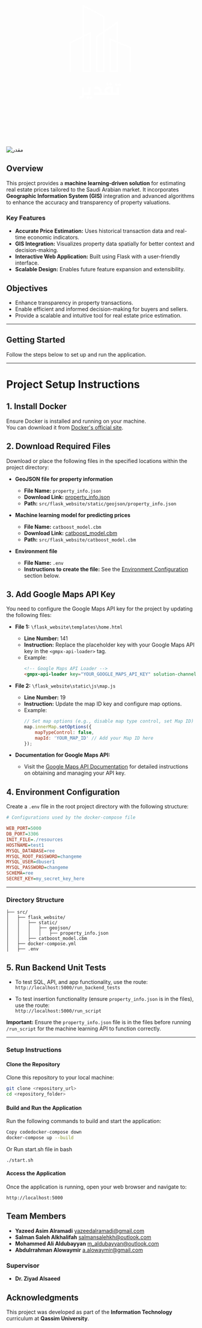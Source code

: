 <svg xmlns="http://www.w3.org/2000/svg" xmlns:xlink="http://www.w3.org/1999/xlink" width="500" zoomAndPan="magnify" viewBox="0 0 375 374.999991" height="500" preserveAspectRatio="xMidYMid meet" version="1.0"><defs><g/><clipPath id="984da0140f"><path d="M 126 92.050781 L 248.949219 92.050781 L 248.949219 226.300781 L 126 226.300781 Z M 126 92.050781 " clip-rule="nonzero"/></clipPath></defs><g clip-path="url(#984da0140f)"><path fill="#ffffff" d="M 127.492188 226.539062 L 128.96875 226.539062 L 128.96875 168.777344 L 152.625 157.546875 L 152.625 226.539062 L 169.132812 226.539062 L 169.132812 146.4375 L 155.585938 152.871094 L 155.585938 96.894531 L 192.792969 116.4375 L 192.792969 145.683594 L 179.242188 154.949219 L 179.242188 226.539062 L 195.746094 226.539062 L 195.746094 147.242188 L 219.402344 131.074219 L 219.402344 164.269531 L 205.855469 158.710938 L 205.855469 226.539062 L 222.363281 226.539062 L 222.363281 168.671875 L 246.019531 178.371094 L 246.019531 226.539062 L 248.976562 226.539062 L 248.976562 176.398438 L 222.363281 165.480469 L 222.363281 125.480469 L 195.746094 143.664062 L 195.746094 114.65625 L 152.625 92.011719 L 152.625 154.277344 L 126.011719 166.914062 L 126.011719 226.539062 Z M 219.402344 167.457031 L 219.402344 223.578125 L 208.8125 223.578125 L 208.8125 163.113281 Z M 192.792969 149.265625 L 192.792969 223.578125 L 182.199219 223.578125 L 182.199219 156.503906 Z M 155.585938 156.140625 L 166.175781 151.113281 L 166.175781 223.578125 L 155.585938 223.578125 L 155.585938 156.140625 " fill-opacity="1" fill-rule="evenodd"/></g><g fill="#ffffff" fill-opacity="1"><g transform="translate(145.83614, 272.39254)"><g><path d="M 12.890625 -4.59375 L 12.890625 0 L 9.671875 0 C 9.671875 2.21875 9.171875 3.894531 8.171875 5.03125 C 7.179688 6.175781 5.765625 6.75 3.921875 6.75 C 2.691406 6.75 1.382812 6.519531 0 6.0625 L 0.90625 2.015625 C 1.851562 2.242188 2.597656 2.359375 3.140625 2.359375 C 3.785156 2.359375 4.25 2.179688 4.53125 1.828125 C 4.820312 1.484375 4.96875 0.875 4.96875 0 L 4.96875 -14.921875 L 9.671875 -14.921875 L 9.671875 -4.59375 Z M 12.890625 -4.59375 "/></g></g></g><g fill="#ffffff" fill-opacity="1"><g transform="translate(159.660931, 272.39254)"><g><path d="M 3.890625 -14.921875 L 8.578125 -14.921875 L 8.578125 0 L 0 0 C -0.707031 0 -1.296875 -0.226562 -1.765625 -0.6875 C -2.242188 -1.144531 -2.484375 -1.703125 -2.484375 -2.359375 C -2.484375 -3.023438 -2.253906 -3.5625 -1.796875 -3.96875 C -1.347656 -4.382812 -0.75 -4.59375 0 -4.59375 L 3.890625 -4.59375 Z M 3.0625 8.015625 C 2.34375 8.015625 1.722656 7.753906 1.203125 7.234375 C 0.679688 6.710938 0.421875 6.09375 0.421875 5.375 C 0.421875 4.644531 0.679688 4.019531 1.203125 3.5 C 1.722656 2.988281 2.34375 2.734375 3.0625 2.734375 C 3.789062 2.734375 4.414062 2.988281 4.9375 3.5 C 5.457031 4.019531 5.71875 4.644531 5.71875 5.375 C 5.71875 6.09375 5.457031 6.710938 4.9375 7.234375 C 4.414062 7.753906 3.789062 8.015625 3.0625 8.015625 Z M 9.25 8.015625 C 8.53125 8.015625 7.910156 7.753906 7.390625 7.234375 C 6.867188 6.710938 6.609375 6.09375 6.609375 5.375 C 6.609375 4.644531 6.867188 4.019531 7.390625 3.5 C 7.910156 2.988281 8.53125 2.734375 9.25 2.734375 C 9.976562 2.734375 10.601562 2.988281 11.125 3.5 C 11.644531 4.019531 11.90625 4.644531 11.90625 5.375 C 11.90625 6.09375 11.644531 6.710938 11.125 7.234375 C 10.601562 7.753906 9.976562 8.015625 9.25 8.015625 Z M 9.25 8.015625 "/></g></g></g><g fill="#ffffff" fill-opacity="1"><g transform="translate(173.112931, 272.39254)"><g><path d="M 20.515625 -4.59375 L 20.515625 0 L 1.640625 0 L 1.640625 -4.59375 L 12.6875 -4.59375 L 12.6875 -6.375 C 12.6875 -7.882812 12.445312 -9.066406 11.96875 -9.921875 C 11.488281 -10.785156 10.738281 -11.410156 9.71875 -11.796875 C 8.707031 -12.179688 7.351562 -12.375 5.65625 -12.375 L 3.390625 -12.375 L 3.390625 -17.0625 L 5.71875 -17.0625 C 9.34375 -17.0625 12.191406 -16.148438 14.265625 -14.328125 C 16.335938 -12.503906 17.375 -9.851562 17.375 -6.375 L 17.375 -4.59375 Z M 20.515625 -4.59375 "/></g></g></g><g fill="#ffffff" fill-opacity="1"><g transform="translate(194.549002, 272.39254)"><g><path d="M 21.171875 -4.59375 L 21.171875 0 L 0 0 C -0.726562 0 -1.320312 -0.210938 -1.78125 -0.640625 C -2.25 -1.066406 -2.484375 -1.609375 -2.484375 -2.265625 C -2.484375 -2.972656 -2.253906 -3.535156 -1.796875 -3.953125 C -1.347656 -4.378906 -0.75 -4.59375 0 -4.59375 L 2.328125 -4.59375 C 1.722656 -5.738281 1.421875 -7.015625 1.421875 -8.421875 C 1.421875 -9.953125 1.789062 -11.367188 2.53125 -12.671875 C 3.269531 -13.984375 4.4375 -15.039062 6.03125 -15.84375 C 7.625 -16.65625 9.664062 -17.0625 12.15625 -17.0625 L 18.515625 -17.0625 L 18.515625 -4.59375 Z M 13.796875 -12.375 L 12.09375 -12.375 C 9.9375 -12.375 8.390625 -12 7.453125 -11.25 C 6.523438 -10.5 6.0625 -9.566406 6.0625 -8.453125 C 6.0625 -7.335938 6.523438 -6.414062 7.453125 -5.6875 C 8.390625 -4.957031 9.957031 -4.59375 12.15625 -4.59375 L 13.796875 -4.59375 Z M 7.234375 -19.203125 C 6.515625 -19.203125 5.894531 -19.460938 5.375 -19.984375 C 4.851562 -20.503906 4.59375 -21.125 4.59375 -21.84375 C 4.59375 -22.570312 4.851562 -23.191406 5.375 -23.703125 C 5.894531 -24.222656 6.515625 -24.484375 7.234375 -24.484375 C 7.960938 -24.484375 8.585938 -24.222656 9.109375 -23.703125 C 9.628906 -23.191406 9.890625 -22.570312 9.890625 -21.84375 C 9.890625 -21.125 9.628906 -20.503906 9.109375 -19.984375 C 8.585938 -19.460938 7.960938 -19.203125 7.234375 -19.203125 Z M 13.421875 -19.203125 C 12.703125 -19.203125 12.082031 -19.460938 11.5625 -19.984375 C 11.039062 -20.503906 10.78125 -21.125 10.78125 -21.84375 C 10.78125 -22.570312 11.039062 -23.191406 11.5625 -23.703125 C 12.082031 -24.222656 12.703125 -24.484375 13.421875 -24.484375 C 14.148438 -24.484375 14.773438 -24.222656 15.296875 -23.703125 C 15.816406 -23.191406 16.078125 -22.570312 16.078125 -21.84375 C 16.078125 -21.125 15.816406 -20.503906 15.296875 -19.984375 C 14.773438 -19.460938 14.148438 -19.203125 13.421875 -19.203125 Z M 13.421875 -19.203125 "/></g></g></g><g fill="#ffffff" fill-opacity="1"><g transform="translate(216.637471, 272.39254)"><g><path d="M 3.890625 -14.921875 L 8.578125 -14.921875 L 8.578125 0 L 0 0 C -0.707031 0 -1.296875 -0.226562 -1.765625 -0.6875 C -2.242188 -1.144531 -2.484375 -1.703125 -2.484375 -2.359375 C -2.484375 -3.023438 -2.253906 -3.5625 -1.796875 -3.96875 C -1.347656 -4.382812 -0.75 -4.59375 0 -4.59375 L 3.890625 -4.59375 Z M 3.0625 -17.71875 C 2.34375 -17.71875 1.722656 -17.976562 1.203125 -18.5 C 0.679688 -19.019531 0.421875 -19.640625 0.421875 -20.359375 C 0.421875 -21.085938 0.679688 -21.707031 1.203125 -22.21875 C 1.722656 -22.738281 2.34375 -23 3.0625 -23 C 3.789062 -23 4.414062 -22.738281 4.9375 -22.21875 C 5.457031 -21.707031 5.71875 -21.085938 5.71875 -20.359375 C 5.71875 -19.640625 5.457031 -19.019531 4.9375 -18.5 C 4.414062 -17.976562 3.789062 -17.71875 3.0625 -17.71875 Z M 9.25 -17.71875 C 8.53125 -17.71875 7.910156 -17.976562 7.390625 -18.5 C 6.867188 -19.019531 6.609375 -19.640625 6.609375 -20.359375 C 6.609375 -21.085938 6.867188 -21.707031 7.390625 -22.21875 C 7.910156 -22.738281 8.53125 -23 9.25 -23 C 9.976562 -23 10.601562 -22.738281 11.125 -22.21875 C 11.644531 -21.707031 11.90625 -21.085938 11.90625 -20.359375 C 11.90625 -19.640625 11.644531 -19.019531 11.125 -18.5 C 10.601562 -17.976562 9.976562 -17.71875 9.25 -17.71875 Z M 9.25 -17.71875 "/></g></g></g></svg>
![مقدر](https://github.com/user-attachments/assets/325c6d35-93b0-483a-a951-12c9d816a7b6)

## Overview
This project provides a **machine learning-driven solution** for estimating real estate prices tailored to the Saudi Arabian market. It incorporates **Geographic Information System (GIS)** integration and advanced algorithms to enhance the accuracy and transparency of property valuations.


### Key Features
- **Accurate Price Estimation:** Uses historical transaction data and real-time economic indicators.
- **GIS Integration:** Visualizes property data spatially for better context and decision-making.
- **Interactive Web Application:** Built using Flask with a user-friendly interface.
- **Scalable Design:** Enables future feature expansion and extensibility.



## Objectives

- Enhance transparency in property transactions.
- Enable efficient and informed decision-making for buyers and sellers.
- Provide a scalable and intuitive tool for real estate price estimation.


---

## Getting Started

Follow the steps below to set up and run the application.

---

# Project Setup Instructions

## 1. Install Docker
Ensure Docker is installed and running on your machine.  
You can download it from [Docker's official site](https://www.docker.com/).

## 2. Download Required Files
Download or place the following files in the specified locations within the project directory:

- **GeoJSON file for property information**  
  - **File Name:** `property_info.json`  
  - **Download Link:** [property_info.json](https://drive.google.com/file/d/1G_8YxxMcJjiOXL6k3BFvcZHJ64KvhfXc/view?usp=sharing)  
  - **Path:** `src/flask_website/static/geojson/property_info.json`

- **Machine learning model for predicting prices**  
  - **File Name:** `catboost_model.cbm`  
  - **Download Link:** [catboost_model.cbm](https://drive.google.com/file/d/1bKGsTv_tExkr4ChJ6GJzTw2rYAnay0ZC/view?usp=sharing)  
  - **Path:** `src/flask_website/catboost_model.cbm`

- **Environment file**  
  - **File Name:** `.env`  
  - **Instructions to create the file:** See the [Environment Configuration](#environment-configuration) section below.

## 3. Add Google Maps API Key
You need to configure the Google Maps API key for the project by updating the following files:

- **File 1:** `\flask_website\templates\home.html`  
  - **Line Number:** 141  
  - **Instruction:** Replace the placeholder key with your Google Maps API key in the `<gmpx-api-loader>` tag.  
  - Example:  
    ```html
    <!-- Google Maps API Loader -->
    <gmpx-api-loader key="YOUR_GOOGLE_MAPS_API_KEY" solution-channel="GMP_GE_mapsandplacesautocomplete_v1"></gmpx-api-loader>
    ```

- **File 2:** `\flask_website\static\js\map.js`  
  - **Line Number:** 19  
  - **Instruction:** Update the map ID key and configure map options.  
  - Example:  
    ```javascript
    // Set map options (e.g., disable map type control, set Map ID)
    map.innerMap.setOptions({
        mapTypeControl: false,
        mapId: 'YOUR_MAP_ID' // Add your Map ID here
    });
    ```

- **Documentation for Google Maps API:**  
  - Visit the [Google Maps API Documentation](https://developers.google.com/maps/documentation/javascript/get-api-key) for detailed instructions on obtaining and managing your API key.


## 4. Environment Configuration

Create a `.env` file in the root project directory with the following structure:

```ini
# Configurations used by the docker-compose file

WEB_PORT=5000
DB_PORT=3306
INIT_FILE=./resources
HOSTNAME=test1
MYSQL_DATABASE=ree
MYSQL_ROOT_PASSWORD=changeme
MYSQL_USER=dbuser1
MYSQL_PASSWORD=changeme
SCHEMA=ree
SECRET_KEY=my_secret_key_here
```
---

### Directory Structure
```
├── src/
│   ├── flask_website/
│   │   ├── static/
│   │   │   ├── geojson/
│   │   │   │   ├── property_info.json
│   │   ├── catboost_model.cbm
│   ├── docker-compose.yml
│   ├── .env
```

## 5. Run Backend Unit Tests

- To test SQL, API, and app functionality, use the route:  
  `http://localhost:5000/run_backend_tests`

- To test insertion functionality (ensure `property_info.json` is in the files), use the route:  
  `http://localhost:5000/run_script`

**Important:** Ensure the `property_info.json` file is in the files before running `/run_script` for the machine learning API to function correctly.

---

### Setup Instructions

#### Clone the Repository

Clone this repository to your local machine:

```bash
git clone <repository_url>
cd <repository_folder>
```


#### Build and Run the Application
Run the following commands to build and start the application:

```bash
Copy codedocker-compose down
docker-compose up --build
```
Or Run start.sh file in bash
```
./start.sh
```
#### Access the Application

Once the application is running, open your web browser and navigate to:
```
http://localhost:5000
```

## Team Members

- **Yazeed Asim Alramadi** yazeedalramadi@gmail.com
- **Salman Saleh Alkhalifah** salmansalehkh@outlook.com
- **Mohammed Ali Aldubayyan** m_aldubayyan@outlook.com
- **Abdulrrahman Alowaymir**  a.alowaymir@gmail.com

### Supervisor

- **Dr. Ziyad Alsaeed**

## Acknowledgments

This project was developed as part of the **Information Technology** curriculum at **Qassim University**.
